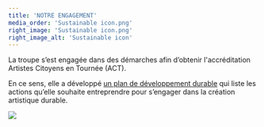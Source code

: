 ```yaml
---
title: 'NOTRE ENGAGEMENT'
media_order: 'Sustainable icon.png'
right_image: 'Sustainable icon.png'
right_image_alt: 'Sustainable icon'
---
```


La troupe s’est engagée dans des démarches afin d’obtenir l'accréditation Artistes Citoyens en Tournée (ACT).

En ce sens, elle a développé [un plan de développement durable](https://drive.google.com/file/d/1QjQfyodWJwvCK1WCd_e7MGLrWuf3GVal/view?usp=sharing) qui liste les actions qu’elle souhaite entreprendre pour s’engager dans la création artistique durable.

![](https://drive.google.com/file/d/1A1bze4Dt5P-KgmMFV0L5wQ7LjMSRnMQj/view?usp=sharing)
